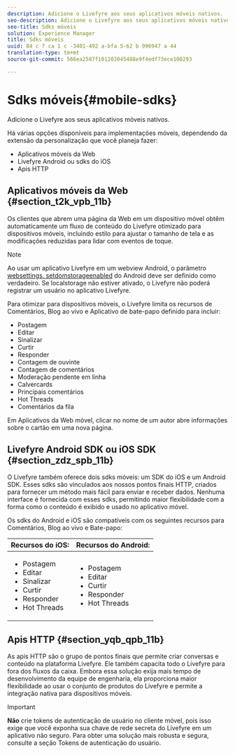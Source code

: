 ```yaml
---
description: Adicione o Livefyre aos seus aplicativos móveis nativos.
seo-description: Adicione o Livefyre aos seus aplicativos móveis nativos.
seo-title: Sdks móveis
solution: Experience Manager
title: Sdks móveis
uuid: 84 c 7 ca 1 c -3401-492 a-bfa 5-62 b 996947 a 44
translation-type: tm+mt
source-git-commit: 566ea2587f101202045488e9f4edf73ece100293

---
```



# Sdks móveis{#mobile-sdks}

Adicione o Livefyre aos seus aplicativos móveis nativos.

Há várias opções disponíveis para implementações móveis, dependendo da extensão da personalização que você planeja fazer:

* Aplicativos móveis da Web
* Livefyre Android ou sdks do iOS
* Apis HTTP

## Aplicativos móveis da Web {#section_t2k_vpb_11b}

Os clientes que abrem uma página da Web em um dispositivo móvel obtêm automaticamente um fluxo de conteúdo do Livefyre otimizado para dispositivos móveis, incluindo estilo para ajustar o tamanho de tela e as modificações reduzidas para lidar com eventos de toque.

>[!NOTE]
>
>Ao usar um aplicativo Livefyre em um webview Android, o parâmetro [websettings. setdomstorageenabled](https://developer.android.com/reference/android/webkit/WebSettings.html) do Android deve ser definido como verdadeiro. Se localstorage não estiver ativado, o Livefyre não poderá registrar um usuário no aplicativo Livefyre.

Para otimizar para dispositivos móveis, o Livefyre limita os recursos de Comentários, Blog ao vivo e Aplicativo de bate-papo definido para incluir:

* Postagem
* Editar
* Sinalizar
* Curtir
* Responder
* Contagem de ouvinte
* Contagem de comentários
* Moderação pendente em linha
* Calvercards
* Principais comentários
* Hot Threads
* Comentários da fila

Em Aplicativos da Web móvel, clicar no nome de um autor abre informações sobre o cartão em uma nova página.

## Livefyre Android SDK ou iOS SDK {#section_zdz_spb_11b}

O Livefyre também oferece dois sdks móveis: um SDK do iOS e um Android SDK. Esses sdks são vinculados aos nossos pontos finais HTTP, criados para fornecer um método mais fácil para enviar e receber dados. Nenhuma interface é fornecida com esses sdks, permitindo maior flexibilidade com a forma como o conteúdo é exibido e usado no aplicativo móvel.

Os sdks do Android e iOS são compatíveis com os seguintes recursos para Comentários, Blog ao vivo e Bate-papo:

| Recursos do iOS: | Recursos do Android: |
|--- |--- |
| <ul><li> Postagem </li><li>Editar </li><li>Sinalizar </li><li>Curtir </li><li>Responder </li><li>Hot Threads</li></ul> | <ul><li>Postagem </li><li>Editar </li><li>Curtir </li><li>Responder </li><li>Hot Threads</li></ul> |

## Apis HTTP {#section_yqb_qpb_11b}

As apis HTTP são o grupo de pontos finais que permite criar conversas e conteúdo na plataforma Livefyre. Ele também capacita todo o Livefyre para fora dos fluxos da caixa. Embora essa solução exija mais tempo de desenvolvimento da equipe de engenharia, ela proporciona maior flexibilidade ao usar o conjunto de produtos do Livefyre e permite a integração nativa para dispositivos móveis.

>[!IMPORTANT]
>
>**Não** crie tokens de autenticação de usuário no cliente móvel, pois isso exige que você exponha sua chave de rede secreta do Livefyre em um aplicativo não seguro. Para obter uma solução mais robusta e segura, consulte a seção Tokens de autenticação do usuário.

